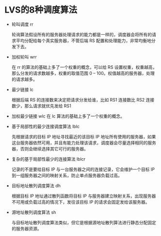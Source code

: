 # LVS的8种调度算法

- 轮叫调度 rr

  轮询算法假设所有的服务器处理请求的能力都是一样的，调度器会将所有的请求平均分配给每个真实服务器，不管后端 RS 配置和处理能力，非常均衡地分发下去。

- 加权轮叫 wrr

  在 rr 的算法的基础上多了一个权重的概念，可以给 RS 设置权重，权重越高，那么分发的请求数越多，权重的取值范围 0 – 100。权值越高的服务器，处理的请求越多。

- 最少链接 lc

  根据后端 RS 的连接数来决定把请求分发给谁，比如 RS1 连接数比 RS2 连接数少，那么请求就优先发给 RS1

- 加权最少链接 wlc
  在 lc 算法的基础上多了一个权重的概念。
  
- 基于局部性的最少连接调度算法 lblc

  先根据请求的目标 IP 地址寻找最近的该目标 IP 地址所有使用的服务器，如果这台服务器依然可用，并且有能力处理该请求，调度器会尽量选择相同的服务器，否则会继续选择其它可行的服务器。

- 复杂的基于局部性最少的连接算法 lblcr

  记录的不是要给目标 IP 与一台服务器之间的连接记录，它会维护一个目标 IP 到一组服务器之间的映射关系，防止单点服务器负载过高。

- 目标地址散列调度算法 dh

  根据目标 IP 地址通过散列函数将目标 IP 与服务器建立映射关系，出现服务器不可用或负载过高的情况下，发往该目标 IP 的请求会固定发给该服务器。

- 源地址散列调度算法 sh

  与目标地址散列调度算法类似，但它是根据源地址散列算法进行静态分配固定的服务器资源。
